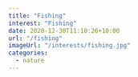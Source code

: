 ```yaml
---
title: "Fishing"
interest: "Fishing"
date: 2020-12-30T11:10:26+10:00
url: "/fishing"
imageUrl: "/interests/fishing.jpg"
categories:
  - nature
---
```


